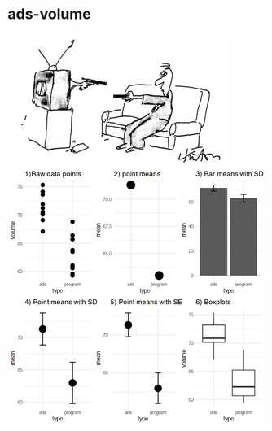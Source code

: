 # ads-volume

<img src="https://github.com/norberello/ads-volume/blob/main/tv%20kills%20u.gif?raw=true" alt="Italian Trulli">

<img src="combined plots.png" alt="Italian Trulli">
